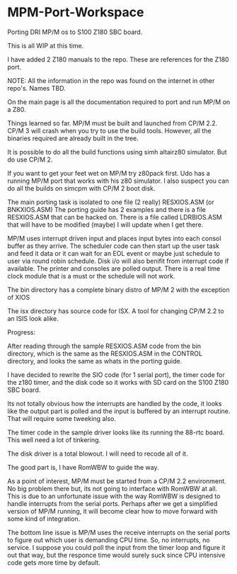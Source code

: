# MPM-Port-Workspace
Porting DRI MP/M os to S100 Z180 SBC board.

This is all WIP at this time.

I have added 2 Z180 manuals to the repo.  These are references for the Z180 
port.

NOTE:  All the information in the repo was found on the internet in other 
repo's.  Names TBD.

On the main page is all the documentation required to port and run MP/M on a Z80.

Things learned so far.  MP/M must be built and launched from CP/M 2.2.  CP/M 3 will
crash when you try to use the build tools.  However,  all the binaries required are
already built in the tree.  

It is possible to do all  the build functions using simh altairz80 simulator.  But do
use CP/M 2.

If you want to get your feet wet on MP/M  try z80pack first.  Udo has a running MP/M
port that works with his z80 simulator.  I also suspect you can do all the builds on
simcpm with CP/M 2 boot disk.

The main porting task is isolated to one file (2 really)  RESXIOS.ASM  (or BNKXIOS.ASM)
The porting guide has 2 examples and there is a file RESXIOS.ASM that can be hacked on.
There is a file called LDRBIOS.ASM  that will have to be modified (maybe) I will update
when I get there.

MP/M uses interrupt driven input and places input bytes into each consol buffer as they
arrive.  The scheduler code can then start up the user task and feed it data or it can
wait for an EOL event or maybe just schedule to user via round robin schedule.  Disk i/o
will also benifit from interrupt code if available.  The printer and consoles are polled
output.  There is a real time clock module that is a must or the schedule will not work.

The bin directory has a complete binary distro of MP/M 2 with the exception of XIOS

The isx directory has source code for ISX.  A tool for changing CP/M 2.2 to an ISIS 
look alike.

Progress:

After reading through the sample RESXIOS.ASM code from the bin directory, which is the
same as the RESXIOS.ASM in the CONTROL directory, and looks the same as whats in the porting
guide.  

I have decided to rewrite the SIO code (for 1 serial port), the timer code for the
z180 timer, and the disk code so it works with SD card on the S100 Z180 SBC board.

Its not totally obvious how the interrupts are handled by the code, it looks like the output
part is polled and the input is buffered by an interrupt routine.  That will require some tweeking
also.  

The timer code in the sample driver looks like its running the 88-rtc board.  This well need a
lot of tinkering.

The disk driver is a total blowout.  I will need to recode all of it.

The good part is, I have RomWBW to guide the way.

As a point of interest, MP/M must be started from a CP/M 2.2 environment.  No big problem there
but, its not going to interface with RomWBW at all.  This is due to an unfortunate issue with the
way RomWBW is designed to handle interrupts from the serial ports.  Perhaps after we get a simplified
version of MP/M running, it will become clear how to move forward with some kind of integration.

The bottom line issue is MP/M  uses the receive interrupts on the serial ports to figure out which user
is demanding CPU time.  So, no interrupts, no service.  I suppose you could poll the input from the
timer loop and figure it out that way, but the responce time would surely suck since CPU intensive
code gets more time by default.
